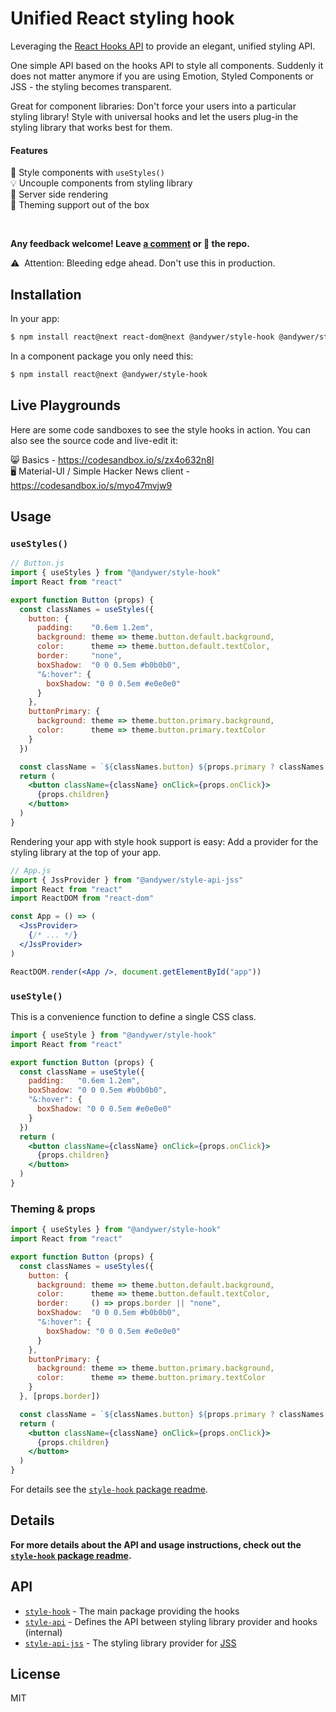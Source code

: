 # Unified React styling hook

Leveraging the [React Hooks API](https://reactjs.org/docs/hooks-intro.html) to provide an elegant, unified styling API.

One simple API based on the hooks API to style all components. Suddenly it does not matter anymore if you are using Emotion, Styled Components or JSS - the styling becomes transparent.

Great for component libraries: Don't force your users into a particular styling library! Style with universal hooks and let the users plug-in the styling library that works best for them.

#### Features

💅 Style components with `useStyles()`<br />
💡 Uncouple components from styling library<br />
🌅 Server side rendering<br />
🌈 Theming support out of the box<br />

<br />

**Any feedback welcome! Leave [a comment](https://github.com/andywer/react-usestyles/issues/2) or 🌟 the repo.**

⚠️&nbsp;&nbsp;Attention: Bleeding edge ahead. Don't use this in production.


## Installation

In your app:

```sh
$ npm install react@next react-dom@next @andywer/style-hook @andywer/style-api-jss
```

In a component package you only need this:

```sh
$ npm install react@next @andywer/style-hook
```


## Live Playgrounds

Here are some code sandboxes to see the style hooks in action. You can also see the source code and live-edit it:

😸 Basics - <https://codesandbox.io/s/zx4o632n8l><br />
🖥 Material-UI / Simple Hacker News client - <https://codesandbox.io/s/myo47mvjw9><br />


## Usage

### `useStyles()`

```jsx
// Button.js
import { useStyles } from "@andywer/style-hook"
import React from "react"

export function Button (props) {
  const classNames = useStyles({
    button: {
      padding:    "0.6em 1.2em",
      background: theme => theme.button.default.background,
      color:      theme => theme.button.default.textColor,
      border:     "none",
      boxShadow:  "0 0 0.5em #b0b0b0",
      "&:hover": {
        boxShadow: "0 0 0.5em #e0e0e0"
      }
    },
    buttonPrimary: {
      background: theme => theme.button.primary.background,
      color:      theme => theme.button.primary.textColor
    }
  })

  const className = `${classNames.button} ${props.primary ? classNames.buttonPrimary : ""}`
  return (
    <button className={className} onClick={props.onClick}>
      {props.children}
    </button>
  )
}
```

Rendering your app with style hook support is easy:
Add a provider for the styling library at the top of your app.

```jsx
// App.js
import { JssProvider } from "@andywer/style-api-jss"
import React from "react"
import ReactDOM from "react-dom"

const App = () => (
  <JssProvider>
    {/* ... */}
  </JssProvider>
)

ReactDOM.render(<App />, document.getElementById("app"))
```

### `useStyle()`

This is a convenience function to define a single CSS class.

```jsx
import { useStyle } from "@andywer/style-hook"
import React from "react"

export function Button (props) {
  const className = useStyle({
    padding:   "0.6em 1.2em",
    boxShadow: "0 0 0.5em #b0b0b0",
    "&:hover": {
      boxShadow: "0 0 0.5em #e0e0e0"
    }
  })
  return (
    <button className={className} onClick={props.onClick}>
      {props.children}
    </button>
  )
}
```

### Theming & props

```jsx
import { useStyles } from "@andywer/style-hook"
import React from "react"

export function Button (props) {
  const classNames = useStyles({
    button: {
      background: theme => theme.button.default.background,
      color:      theme => theme.button.default.textColor,
      border:     () => props.border || "none",
      boxShadow:  "0 0 0.5em #b0b0b0",
      "&:hover": {
        boxShadow: "0 0 0.5em #e0e0e0"
      }
    },
    buttonPrimary: {
      background: theme => theme.button.primary.background,
      color:      theme => theme.button.primary.textColor
    }
  }, [props.border])

  const className = `${classNames.button} ${props.primary ? classNames.buttonPrimary : ""}`
  return (
    <button className={className} onClick={props.onClick}>
      {props.children}
    </button>
  )
}
```

For details see the [`style-hook` package readme](https://github.com/andywer/react-usestyles/blob/master/packages/style-hook/README.md).


## Details

**For more details about the API and usage instructions, check out the [`style-hook` package readme](./packages/style-hook/README.md).**


## API

- [`style-hook`](./packages/style-hook) - The main package providing the hooks
- [`style-api`](./packages/style-api) - Defines the API between styling library provider and hooks (internal)
- [`style-api-jss`](./packages/style-api-jss) - The styling library provider for [JSS](http://cssinjs.org/)


## License

MIT
